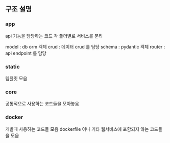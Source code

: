 ## 구조 설명

### app

api 기능을 담당하는 코드
각 폴더별로 서비스를 분리

model : db orm 객체
crud : 데이터 crud 를 담당
schema : pydantic 객체
router : api endpoint 를 담당

### static

템플릿 모음

### core

공통적으로 사용하는 코드들을 모아놓음

### docker

개발때 사용하는 코드들 모음
dockerfile 이나 기타 웹서비스에 포함되지 않는 코드들을 모음
